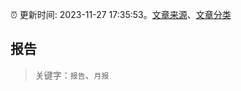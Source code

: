 :alarm_clock: 更新时间: 2023-11-27 17:35:53。[文章来源](/README.md)、[文章分类](/TAGS.md)

## 报告


> 关键字：`报告`、`月报`



